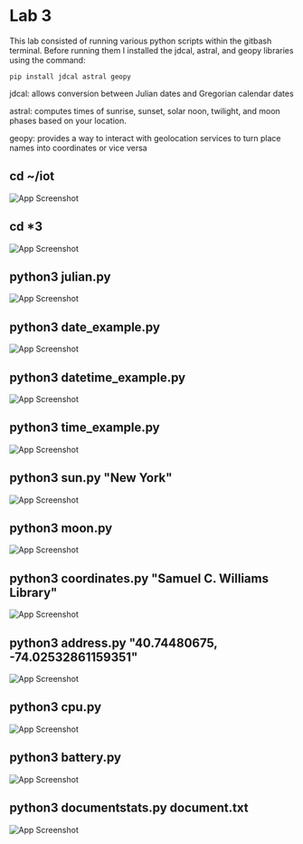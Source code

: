 
# Lab 3

This lab consisted of running various python scripts within the gitbash terminal. Before running them I installed the jdcal, astral, and geopy libraries using the command: 
```
pip install jdcal astral geopy
```
jdcal: allows conversion between Julian dates and Gregorian calendar dates

astral: computes times of sunrise, sunset, solar noon, twilight, and moon phases based on your location.

geopy: provides a way to interact with geolocation services to turn place names into coordinates or vice versa

## cd ~/iot
![App Screenshot](https://github.com/user-attachments/assets/62f581e9-0d26-41f8-8173-e0c8251bc250)
## cd *3
![App Screenshot](https://github.com/user-attachments/assets/3fb759fd-ce0a-43b6-9f6e-e8f000eed1ee)
## python3 julian.py
![App Screenshot](https://github.com/user-attachments/assets/c600816f-9771-4b5e-88dc-ab3806b1721f)
## python3 date_example.py
![App Screenshot](https://github.com/user-attachments/assets/6843659c-776d-4197-91dc-c5d4ddaf191e)
## python3 datetime_example.py
![App Screenshot](https://github.com/user-attachments/assets/ace73b18-6835-46ca-a91e-eb05d840fbee)
## python3 time_example.py
![App Screenshot](https://github.com/user-attachments/assets/f75ce333-524f-4507-9efd-b2f876198779)
## python3 sun.py "New York"
![App Screenshot](https://github.com/user-attachments/assets/abe63bca-12e4-4153-b4e1-9ad52f099f60)
## python3 moon.py
![App Screenshot](https://github.com/user-attachments/assets/d4e9b244-6011-4349-830e-8869c71b7101)
## python3 coordinates.py "Samuel C. Williams Library"
![App Screenshot](https://github.com/user-attachments/assets/5b2d3bb2-c4b0-47da-86a4-b963172990af)
## python3 address.py "40.74480675, -74.02532861159351"
![App Screenshot](https://github.com/user-attachments/assets/9f85b11f-dffd-4c1d-a954-03713e6b09fc)
## python3 cpu.py
![App Screenshot](https://github.com/user-attachments/assets/d0098a6d-0c6b-4441-942f-ece03fe32b1c)
## python3 battery.py
![App Screenshot](https://github.com/user-attachments/assets/4bfd6455-ff0f-4dde-9d85-de6b22405296)
## python3 documentstats.py document.txt
![App Screenshot](https://github.com/user-attachments/assets/2004274c-05e5-41ac-99eb-9a0f58c4475c)

